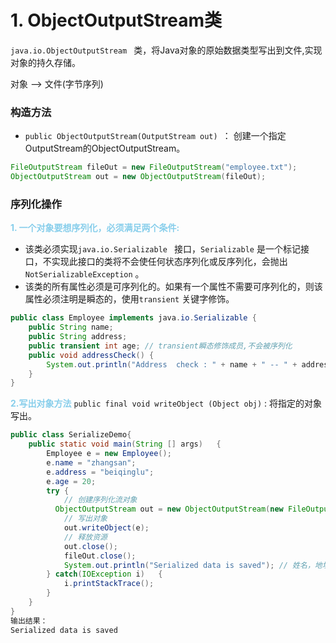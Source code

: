 # 1. ObjectOutputStream类
`java.io.ObjectOutputStream ` 类，将Java对象的原始数据类型写出到文件,实现对象的持久存储。

对象  --> 文件(字节序列)

### 构造方法

* `public ObjectOutputStream(OutputStream out) `： 创建一个指定OutputStream的ObjectOutputStream。
```java
FileOutputStream fileOut = new FileOutputStream("employee.txt");
ObjectOutputStream out = new ObjectOutputStream(fileOut);
```

### 序列化操作

<font color=skyblue>**1. 一个对象要想序列化，必须满足两个条件:**</font>

* 该类必须实现`java.io.Serializable ` 接口，`Serializable` 是一个标记接口，不实现此接口的类将不会使任何状态序列化或反序列化，会抛出`NotSerializableException` 。
* 该类的所有属性必须是可序列化的。如果有一个属性不需要可序列化的，则该属性必须注明是瞬态的，使用`transient` 关键字修饰。
```java
public class Employee implements java.io.Serializable {
    public String name;
    public String address;
    public transient int age; // transient瞬态修饰成员,不会被序列化
    public void addressCheck() {
      	System.out.println("Address  check : " + name + " -- " + address);
    }
}
```

<font color=skyblue>**2.写出对象方法**</font>
`public final void writeObject (Object obj)` : 将指定的对象写出。
```java
public class SerializeDemo{
   	public static void main(String [] args)   {
    	Employee e = new Employee();
    	e.name = "zhangsan";
    	e.address = "beiqinglu";
    	e.age = 20; 
    	try {
      		// 创建序列化流对象
          ObjectOutputStream out = new ObjectOutputStream(new FileOutputStream("employee.txt"));
        	// 写出对象
        	out.writeObject(e);
        	// 释放资源
        	out.close();
        	fileOut.close();
        	System.out.println("Serialized data is saved"); // 姓名，地址被序列化，年龄没有被序列化。
        } catch(IOException i)   {
            i.printStackTrace();
        }
   	}
}
输出结果：
Serialized data is saved
```